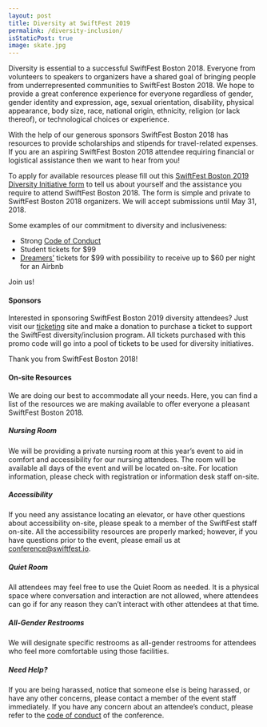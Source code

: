 ```yaml
---
layout: post
title: Diversity at SwiftFest 2019
permalink: /diversity-inclusion/
isStaticPost: true
image: skate.jpg
---
```


Diversity is essential to a successful SwiftFest Boston 2018. Everyone from volunteers to speakers to organizers have a shared goal of bringing people from underrepresented communities to SwiftFest Boston 2018. We hope to provide a great conference experience for everyone regardless of gender, gender identity and expression, age, sexual orientation, disability, physical appearance, body size, race, national origin, ethnicity, religion (or lack thereof), or technological choices or experience.

With the help of our generous sponsors SwiftFest Boston 2018 has resources to provide scholarships and stipends for travel-related expenses. If you are an aspiring SwiftFest Boston 2018 attendee requiring financial or logistical assistance then we want to hear from you! 

To apply for available resources please fill out this [SwiftFest Boston 2019 Diversity Initiative form](https://docs.google.com/forms/d/e/1FAIpQLSeIHfPeimU-vA9G-2uPw_ZvEraxVwPiozhrDU6bS2HHEME6oQ/viewform) to tell us about yourself and the assistance you require to attend SwiftFest Boston 2018. The form is simple and private to SwiftFest Boston 2018 organizers. We will accept submissions until May 31, 2018.

Some examples of our commitment to diversity and inclusiveness:

- Strong [Code of Conduct](http://swiftfest.io/code-of-conduct/)
- Student tickets for $99
- [Dreamers’](https://en.wikipedia.org/wiki/DREAM_Act) tickets for $99 with possibility to receive up to $60 per night for an Airbnb

Join us!

#### Sponsors

Interested in sponsoring SwiftFest Boston 2019 diversity attendees? Just visit our [ticketing](https://www.eventbrite.com/e/swiftfest-2018-tickets-37370599469#tickets) site and make a donation to purchase a ticket to support the SwiftFest diversity/inclusion program. All tickets purchased with this promo code will go into a pool of tickets to be used for diversity initiatives.

Thank you from SwiftFest Boston 2018!

#### On-site Resources
We are doing our best to accommodate all your needs. Here, you can find a list of the resources we are making available to offer everyone a pleasant SwiftFest Boston 2018.

##### Nursing Room
We will be providing a private nursing room at this year’s event to aid in comfort and accessibility for our nursing attendees. The room will be available all days of the event and will be located on-site. For location information, please check with registration or information desk staff on-site.

##### Accessibility
If you need any assistance locating an elevator, or have other questions about accessibility on-site, please speak to a member of the SwiftFest staff on-site. All the accessibility resources are properly marked; however, if you have questions prior to the event, please email us at [conference@swiftfest.io](mailto:conference@swiftfest.io).

##### Quiet Room
All attendees may feel free to use the Quiet Room as needed. It is a physical space where conversation and interaction are not allowed, where attendees can go if for any reason they can’t interact with other attendees at that time.

##### All-Gender Restrooms
We will designate specific restrooms as all-gender restrooms for attendees who feel more comfortable using those facilities.

##### Need Help?
If you are being harassed, notice that someone else is being harassed, or have any other concerns, please contact a member of the event staff immediately. If you have any concern about an attendee’s conduct, please refer to the [code of conduct](/code-of-conduct/) of the conference.
